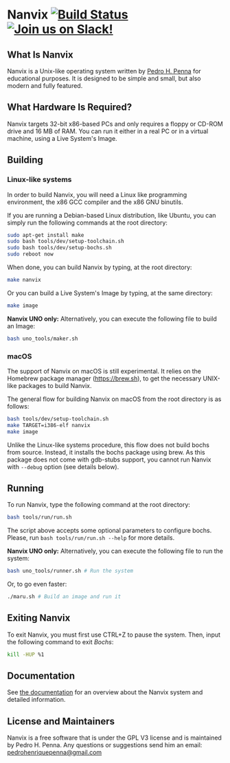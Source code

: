 # Nanvix [![Build Status](https://travis-ci.org/nanvix/nanvix.svg?branch=master)](https://travis-ci.org/nanvix/nanvix) [![Join us on Slack!](https://img.shields.io/badge/chat-on%20Slack-e01563.svg)](https://join.slack.com/t/nanvix/shared_invite/enQtMzY2Nzg5OTQ4NTAyLWY1NWNkNjlmMDU1NjgwZmU2Njk5ODQxOTFmMGY0YjNlZWU0NWUxNThiNzgwNTAyMWE5YTcyOTc4Njk2NjBiZjk)

## What Is Nanvix

Nanvix is a Unix-like operating system written by [Pedro H. Penna](https://github.com/ppenna) for
educational purposes. It is designed to be simple and small, but also
modern and fully featured.

## What Hardware Is Required?

Nanvix targets 32-bit x86-based PCs and only requires a floppy or
CD-ROM drive and 16 MB of RAM. You can run it either in a real PC
or in a virtual machine, using a Live System's Image.

## Building

### Linux-like systems
In order to build Nanvix, you will need a Linux like programming
environment, the x86 GCC compiler and the x86 GNU binutils.

If you are running a Debian-based Linux distribution, like Ubuntu,
you can simply run the following commands at the root directory:

```sh
sudo apt-get install make
sudo bash tools/dev/setup-toolchain.sh
sudo bash tools/dev/setup-bochs.sh
sudo reboot now
```

When done, you can build Nanvix by typing, at the root directory:

```sh
make nanvix
```

Or you can build a Live System's Image by typing, at the same directory:

```sh
make image
```

**Nanvix UNO only:** Alternatively, you can execute the following file to build an Image:
```sh
bash uno_tools/maker.sh
```

### macOS

The support of Nanvix on macOS is still experimental.
It relies on the Homebrew package manager (https://brew.sh), to get
the necessary UNIX-like packages to build Nanvix.

The general flow for building Nanvix on macOS from the root directory
is as follows:

```sh
bash tools/dev/setup-toolchain.sh
make TARGET=i386-elf nanvix
make image
```

Unlike the Linux-like systems procedure, this flow does not build
bochs from source. Instead, it installs the bochs package using brew.
As this package does not come with gdb-stubs support, you cannot run
Nanvix with `--debug` option (see details below).

## Running

To run Nanvix, type the following command at the root directory:

```sh
bash tools/run/run.sh
```

The script above accepts some optional parameters to configure bochs.
Please, run `bash tools/run/run.sh --help` for more details.

**Nanvix UNO only:** Alternatively, you can execute the following file to run the system:
```sh
bash uno_tools/runner.sh # Run the system
```
Or, to go even faster:
```sh
./maru.sh # Build an image and run it
```

## Exiting Nanvix

To exit Nanvix, you must first use CTRL+Z to pause the system. Then, input the following command to exit *Bochs*:
```sh
kill -HUP %1
```

## Documentation

See [the documentation](https://github.com/nanvix/documentation/blob/master/README.md) for an overview about the Nanvix system and detailed information.

## License and Maintainers

Nanvix is a free software that is under the GPL V3 license and is
maintained by Pedro H. Penna. Any questions or suggestions send him an
email: <pedrohenriquepenna@gmail.com>
